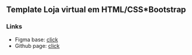 ## Template Loja virtual em HTML/CSS*Bootstrap

### Links

- Figma base: [click](https://www.figma.com/file/azKQrQ2YTkNKeFPSYfHI1F/E-commerce?node-id=0%3A1)
- Github page: [click](https://pedrogrl.github.io/loja-virtual-template/)
